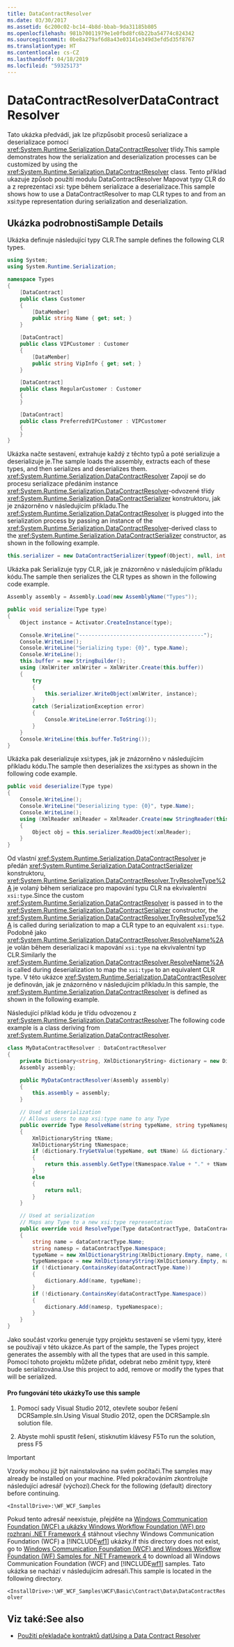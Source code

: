 ```yaml
---
title: DataContractResolver
ms.date: 03/30/2017
ms.assetid: 6c200c02-bc14-4b8d-bbab-9da31185b805
ms.openlocfilehash: 981b70011979e1e0fbd8fc6b22ba54774c824342
ms.sourcegitcommit: 0be8a279af6d8a43e03141e349d3efd5d35f8767
ms.translationtype: HT
ms.contentlocale: cs-CZ
ms.lasthandoff: 04/18/2019
ms.locfileid: "59325173"
---
```

# <a name="datacontractresolver"></a><span data-ttu-id="e5731-102">DataContractResolver</span><span class="sxs-lookup"><span data-stu-id="e5731-102">DataContractResolver</span></span>
<span data-ttu-id="e5731-103">Tato ukázka předvádí, jak lze přizpůsobit procesů serializace a deserializace pomocí <xref:System.Runtime.Serialization.DataContractResolver> třídy.</span><span class="sxs-lookup"><span data-stu-id="e5731-103">This sample demonstrates how the serialization and deserialization processes can be customized by using the <xref:System.Runtime.Serialization.DataContractResolver> class.</span></span> <span data-ttu-id="e5731-104">Tento příklad ukazuje způsob použití modulu DataContractResolver Mapovat typy CLR do a z reprezentaci xsi: type během serializace a deserializace.</span><span class="sxs-lookup"><span data-stu-id="e5731-104">This sample shows how to use a DataContractResolver to map CLR types to and from an xsi:type representation during serialization and deserialization.</span></span>

## <a name="sample-details"></a><span data-ttu-id="e5731-105">Ukázka podrobnosti</span><span class="sxs-lookup"><span data-stu-id="e5731-105">Sample Details</span></span>
 <span data-ttu-id="e5731-106">Ukázka definuje následující typy CLR.</span><span class="sxs-lookup"><span data-stu-id="e5731-106">The sample defines the following CLR types.</span></span>

```csharp
using System;
using System.Runtime.Serialization;

namespace Types
{
    [DataContract]
    public class Customer
    {
        [DataMember]
        public string Name { get; set; }
    }

    [DataContract]
    public class VIPCustomer : Customer
    {
        [DataMember]
        public string VipInfo { get; set; }
    }

    [DataContract]
    public class RegularCustomer : Customer
    {
    }

    [DataContract]
    public class PreferredVIPCustomer : VIPCustomer
    {
    }
}
```

 <span data-ttu-id="e5731-107">Ukázka načte sestavení, extrahuje každý z těchto typů a poté serializuje a deserializuje je.</span><span class="sxs-lookup"><span data-stu-id="e5731-107">The sample loads the assembly, extracts each of these types, and then serializes and deserializes them.</span></span> <span data-ttu-id="e5731-108"><xref:System.Runtime.Serialization.DataContractResolver> Zapojí se do procesu serializace předáním instance <xref:System.Runtime.Serialization.DataContractResolver>-odvozené třídy <xref:System.Runtime.Serialization.DataContractSerializer> konstruktoru, jak je znázorněno v následujícím příkladu.</span><span class="sxs-lookup"><span data-stu-id="e5731-108">The <xref:System.Runtime.Serialization.DataContractResolver> is plugged into the serialization process by passing an instance of the <xref:System.Runtime.Serialization.DataContractResolver>-derived class to the <xref:System.Runtime.Serialization.DataContractSerializer> constructor, as shown in the following example.</span></span>

```csharp
this.serializer = new DataContractSerializer(typeof(Object), null, int.MaxValue, false, true, null, new MyDataContractResolver(assembly));
```

 <span data-ttu-id="e5731-109">Ukázka pak Serializuje typy CLR, jak je znázorněno v následujícím příkladu kódu.</span><span class="sxs-lookup"><span data-stu-id="e5731-109">The sample then serializes the CLR types as shown in the following code example.</span></span>

```csharp
Assembly assembly = Assembly.Load(new AssemblyName("Types"));

public void serialize(Type type)
{
    Object instance = Activator.CreateInstance(type);

    Console.WriteLine("----------------------------------------");
    Console.WriteLine();
    Console.WriteLine("Serializing type: {0}", type.Name);
    Console.WriteLine();
    this.buffer = new StringBuilder();
    using (XmlWriter xmlWriter = XmlWriter.Create(this.buffer))
    {
        try
        {
            this.serializer.WriteObject(xmlWriter, instance);
        }
        catch (SerializationException error)
        {
            Console.WriteLine(error.ToString());
        }
    }
    Console.WriteLine(this.buffer.ToString());
}
```

 <span data-ttu-id="e5731-110">Ukázka pak deserializuje xsi:types, jak je znázorněno v následujícím příkladu kódu.</span><span class="sxs-lookup"><span data-stu-id="e5731-110">The sample then deserializes the xsi:types as shown in the following code example.</span></span>

```csharp
public void deserialize(Type type)
{
    Console.WriteLine();
    Console.WriteLine("Deserializing type: {0}", type.Name);
    Console.WriteLine();
    using (XmlReader xmlReader = XmlReader.Create(new StringReader(this.buffer.ToString())))
    {
        Object obj = this.serializer.ReadObject(xmlReader);
    }
}
```

 <span data-ttu-id="e5731-111">Od vlastní <xref:System.Runtime.Serialization.DataContractResolver> je předán <xref:System.Runtime.Serialization.DataContractSerializer> konstruktoru, <xref:System.Runtime.Serialization.DataContractResolver.TryResolveType%2A> je volaný během serializace pro mapování typu CLR na ekvivalentní `xsi:type`.</span><span class="sxs-lookup"><span data-stu-id="e5731-111">Since the custom <xref:System.Runtime.Serialization.DataContractResolver> is passed in to the <xref:System.Runtime.Serialization.DataContractSerializer> constructor, the <xref:System.Runtime.Serialization.DataContractResolver.TryResolveType%2A> is called during serialization to map a CLR type to an equivalent `xsi:type`.</span></span> <span data-ttu-id="e5731-112">Podobně jako <xref:System.Runtime.Serialization.DataContractResolver.ResolveName%2A> je volán během deserializaci k mapování `xsi:type` na ekvivalentní typ CLR.</span><span class="sxs-lookup"><span data-stu-id="e5731-112">Similarly the <xref:System.Runtime.Serialization.DataContractResolver.ResolveName%2A> is called during deserialization to map the `xsi:type` to an equivalent CLR type.</span></span> <span data-ttu-id="e5731-113">V této ukázce <xref:System.Runtime.Serialization.DataContractResolver> je definován, jak je znázorněno v následujícím příkladu.</span><span class="sxs-lookup"><span data-stu-id="e5731-113">In this sample, the <xref:System.Runtime.Serialization.DataContractResolver> is defined as shown in the following example.</span></span>

 <span data-ttu-id="e5731-114">Následující příklad kódu je třídu odvozenou z <xref:System.Runtime.Serialization.DataContractResolver>.</span><span class="sxs-lookup"><span data-stu-id="e5731-114">The following code example is a class deriving from <xref:System.Runtime.Serialization.DataContractResolver>.</span></span>

```csharp
class MyDataContractResolver : DataContractResolver
{
    private Dictionary<string, XmlDictionaryString> dictionary = new Dictionary<string, XmlDictionaryString>();
    Assembly assembly;

    public MyDataContractResolver(Assembly assembly)
    {
        this.assembly = assembly;
    }

    // Used at deserialization
    // Allows users to map xsi:type name to any Type
    public override Type ResolveName(string typeName, string typeNamespace, DataContractResolver knownTypeResolver)
    {
        XmlDictionaryString tName;
        XmlDictionaryString tNamespace;
        if (dictionary.TryGetValue(typeName, out tName) && dictionary.TryGetValue(typeNamespace, out tNamespace))
        {
            return this.assembly.GetType(tNamespace.Value + "." + tName.Value);
        }
        else
        {
            return null;
        }
    }

    // Used at serialization
    // Maps any Type to a new xsi:type representation
    public override void ResolveType(Type dataContractType, DataContractResolver knownTypeResolver, out XmlDictionaryString typeName, out XmlDictionaryString typeNamespace)
    {
        string name = dataContractType.Name;
        string namesp = dataContractType.Namespace;
        typeName = new XmlDictionaryString(XmlDictionary.Empty, name, 0);
        typeNamespace = new XmlDictionaryString(XmlDictionary.Empty, namesp, 0);
        if (!dictionary.ContainsKey(dataContractType.Name))
        {
            dictionary.Add(name, typeName);
        }
        if (!dictionary.ContainsKey(dataContractType.Namespace))
        {
            dictionary.Add(namesp, typeNamespace);
        }
    }
}
```

 <span data-ttu-id="e5731-115">Jako součást vzorku generuje typy projektu sestavení se všemi typy, které se používají v této ukázce.</span><span class="sxs-lookup"><span data-stu-id="e5731-115">As part of the sample, the Types project generates the assembly with all the types that are used in this sample.</span></span> <span data-ttu-id="e5731-116">Pomocí tohoto projektu můžete přidat, odebrat nebo změnit typy, které bude serializována.</span><span class="sxs-lookup"><span data-stu-id="e5731-116">Use this project to add, remove or modify the types that will be serialized.</span></span>

#### <a name="to-use-this-sample"></a><span data-ttu-id="e5731-117">Pro fungování této ukázky</span><span class="sxs-lookup"><span data-stu-id="e5731-117">To use this sample</span></span>

1. <span data-ttu-id="e5731-118">Pomocí sady Visual Studio 2012, otevřete soubor řešení DCRSample.sln.</span><span class="sxs-lookup"><span data-stu-id="e5731-118">Using Visual Studio 2012, open the DCRSample.sln solution file.</span></span>

2. <span data-ttu-id="e5731-119">Abyste mohli spustit řešení, stisknutím klávesy F5</span><span class="sxs-lookup"><span data-stu-id="e5731-119">To run the solution, press F5</span></span>

> [!IMPORTANT]
>  <span data-ttu-id="e5731-120">Vzorky mohou již být nainstalováno na svém počítači.</span><span class="sxs-lookup"><span data-stu-id="e5731-120">The samples may already be installed on your machine.</span></span> <span data-ttu-id="e5731-121">Před pokračováním zkontrolujte následující adresář (výchozí).</span><span class="sxs-lookup"><span data-stu-id="e5731-121">Check for the following (default) directory before continuing.</span></span>  
>   
>  `<InstallDrive>:\WF_WCF_Samples`  
>   
>  <span data-ttu-id="e5731-122">Pokud tento adresář neexistuje, přejděte na [Windows Communication Foundation (WCF) a ukázky Windows Workflow Foundation (WF) pro rozhraní .NET Framework 4](https://go.microsoft.com/fwlink/?LinkId=150780) stáhnout všechny Windows Communication Foundation (WCF) a [!INCLUDE[wf1](../../../../includes/wf1-md.md)] ukázky.</span><span class="sxs-lookup"><span data-stu-id="e5731-122">If this directory does not exist, go to [Windows Communication Foundation (WCF) and Windows Workflow Foundation (WF) Samples for .NET Framework 4](https://go.microsoft.com/fwlink/?LinkId=150780) to download all Windows Communication Foundation (WCF) and [!INCLUDE[wf1](../../../../includes/wf1-md.md)] samples.</span></span> <span data-ttu-id="e5731-123">Tato ukázka se nachází v následujícím adresáři.</span><span class="sxs-lookup"><span data-stu-id="e5731-123">This sample is located in the following directory.</span></span>  
>   
>  `<InstallDrive>:\WF_WCF_Samples\WCF\Basic\Contract\Data\DataContractResolver`  
  
## <a name="see-also"></a><span data-ttu-id="e5731-124">Viz také:</span><span class="sxs-lookup"><span data-stu-id="e5731-124">See also</span></span>

- [<span data-ttu-id="e5731-125">Použití překladače kontraktů dat</span><span class="sxs-lookup"><span data-stu-id="e5731-125">Using a Data Contract Resolver</span></span>](../../../../docs/framework/wcf/feature-details/using-a-data-contract-resolver.md)
